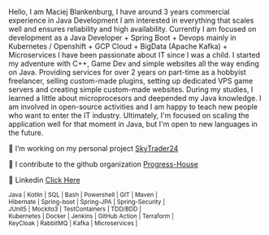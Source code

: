 Hello, I am Maciej Blankenburg, I have around 3 years commercial experience in Java Development
I am interested in everything that scales well and ensures reliability and high availability.
Currently I am focused on development as a Java Developer + Spring Boot + Devops mainly in Kubernetes / Openshift + GCP Cloud + BigData (Apache Kafka) + Microservices
I have been passionate about IT since I was a child.
I started my adventure with C++, Game Dev and simple websites all the way ending on Java.
Providing services for over 2 years on part-time as a hobbyist freelancer, selling custom-made plugins, setting up dedicated VPS game servers and creating simple custom-made websites.
During my studies, I learned a little about microprocesors and deepended my Java knowledge.
I am involved in open-source activities and I am happy to teach new people who want to enter the IT industry.
Ultimately, I'm focused on scaling the application well for that moment in Java, but I'm open to new languages in the future.

🔭 I’m working on my personal project [SkyTrader24](https://github.com/McBlankenburg/SkyTrader24/)

👯 I contribute to the github organization [Progress-House](https://github.com/Progress-House/)

👥 Linkedin [Click Here](https://www.linkedin.com/in/mcblankenburg/)
 
<sub>Java | Kotlin | SQL | Bash | Powershell | GIT | Maven |  
Hibernate | Spring-boot | Spring-JPA | Spring-Security |  
JUnit5 | Mockito3 | TestContainers | TDD/BDD |  
Kubernetes | Docker | Jenkins | GitHub Action | Terraform |  
KeyCloak | RabbitMQ | Kafka | Microservices |</sub>
